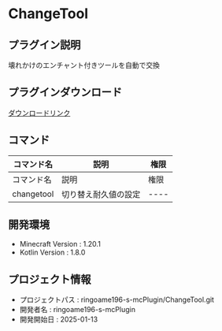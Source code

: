 # ChangeTool

## プラグイン説明
壊れかけのエンチャント付きツールを自動で交換

## プラグインダウンロード
[ダウンロードリンク](https://github.com/ringoame196-s-mcPlugin/ChangeTool/releases/latest)

## コマンド
| コマンド名   |     説明      | 権限 |
| --- | ----------- | ------- |
| コマンド名 | 説明 | 権限 |
|changetool | 切り替え耐久値の設定 | ---- |
 
## 開発環境
- Minecraft Version : 1.20.1
- Kotlin Version : 1.8.0

## プロジェクト情報
- プロジェクトパス : ringoame196-s-mcPlugin/ChangeTool.git
- 開発者名 : ringoame196-s-mcPlugin
- 開発開始日 : 2025-01-13
